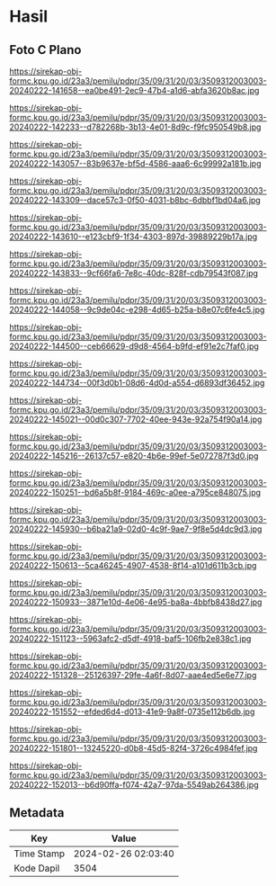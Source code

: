 # Hasil

## Foto C Plano

https://sirekap-obj-formc.kpu.go.id/23a3/pemilu/pdpr/35/09/31/20/03/3509312003003-20240222-141658--ea0be491-2ec9-47b4-a1d6-abfa3620b8ac.jpg

https://sirekap-obj-formc.kpu.go.id/23a3/pemilu/pdpr/35/09/31/20/03/3509312003003-20240222-142233--d782268b-3b13-4e01-8d9c-f9fc950549b8.jpg

https://sirekap-obj-formc.kpu.go.id/23a3/pemilu/pdpr/35/09/31/20/03/3509312003003-20240222-143057--83b9637e-bf5d-4586-aaa6-6c99992a181b.jpg

https://sirekap-obj-formc.kpu.go.id/23a3/pemilu/pdpr/35/09/31/20/03/3509312003003-20240222-143309--dace57c3-0f50-4031-b8bc-6dbbf1bd04a6.jpg

https://sirekap-obj-formc.kpu.go.id/23a3/pemilu/pdpr/35/09/31/20/03/3509312003003-20240222-143610--e123cbf9-1f34-4303-897d-39889229b17a.jpg

https://sirekap-obj-formc.kpu.go.id/23a3/pemilu/pdpr/35/09/31/20/03/3509312003003-20240222-143833--9cf66fa6-7e8c-40dc-828f-cdb79543f087.jpg

https://sirekap-obj-formc.kpu.go.id/23a3/pemilu/pdpr/35/09/31/20/03/3509312003003-20240222-144058--9c9de04c-e298-4d65-b25a-b8e07c6fe4c5.jpg

https://sirekap-obj-formc.kpu.go.id/23a3/pemilu/pdpr/35/09/31/20/03/3509312003003-20240222-144500--ceb66629-d9d8-4564-b9fd-ef91e2c7faf0.jpg

https://sirekap-obj-formc.kpu.go.id/23a3/pemilu/pdpr/35/09/31/20/03/3509312003003-20240222-144734--00f3d0b1-08d6-4d0d-a554-d6893df36452.jpg

https://sirekap-obj-formc.kpu.go.id/23a3/pemilu/pdpr/35/09/31/20/03/3509312003003-20240222-145021--00d0c307-7702-40ee-943e-92a754f90a14.jpg

https://sirekap-obj-formc.kpu.go.id/23a3/pemilu/pdpr/35/09/31/20/03/3509312003003-20240222-145216--26137c57-e820-4b6e-99ef-5e072787f3d0.jpg

https://sirekap-obj-formc.kpu.go.id/23a3/pemilu/pdpr/35/09/31/20/03/3509312003003-20240222-150251--bd6a5b8f-9184-469c-a0ee-a795ce848075.jpg

https://sirekap-obj-formc.kpu.go.id/23a3/pemilu/pdpr/35/09/31/20/03/3509312003003-20240222-145930--b6ba21a9-02d0-4c9f-9ae7-9f8e5d4dc9d3.jpg

https://sirekap-obj-formc.kpu.go.id/23a3/pemilu/pdpr/35/09/31/20/03/3509312003003-20240222-150613--5ca46245-4907-4538-8f14-a101d611b3cb.jpg

https://sirekap-obj-formc.kpu.go.id/23a3/pemilu/pdpr/35/09/31/20/03/3509312003003-20240222-150933--3871e10d-4e06-4e95-ba8a-4bbfb8438d27.jpg

https://sirekap-obj-formc.kpu.go.id/23a3/pemilu/pdpr/35/09/31/20/03/3509312003003-20240222-151123--5963afc2-d5df-4918-baf5-106fb2e838c1.jpg

https://sirekap-obj-formc.kpu.go.id/23a3/pemilu/pdpr/35/09/31/20/03/3509312003003-20240222-151328--25126397-29fe-4a6f-8d07-aae4ed5e6e77.jpg

https://sirekap-obj-formc.kpu.go.id/23a3/pemilu/pdpr/35/09/31/20/03/3509312003003-20240222-151552--efded6d4-d013-41e9-9a8f-0735e112b6db.jpg

https://sirekap-obj-formc.kpu.go.id/23a3/pemilu/pdpr/35/09/31/20/03/3509312003003-20240222-151801--13245220-d0b8-45d5-82f4-3726c4984fef.jpg

https://sirekap-obj-formc.kpu.go.id/23a3/pemilu/pdpr/35/09/31/20/03/3509312003003-20240222-152013--b6d90ffa-f074-42a7-97da-5549ab264386.jpg


## Metadata

| Key        | Value               |
| ---------- | ------------------- |
| Time Stamp | 2024-02-26 02:03:40 |
| Kode Dapil | 3504                |



